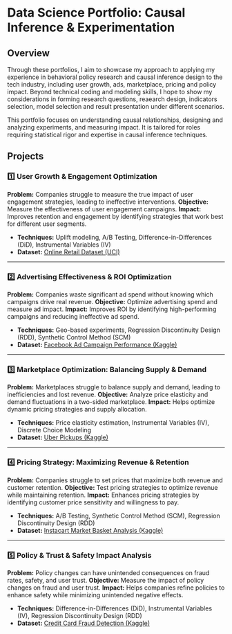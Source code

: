 # Data Science Portfolio: Causal Inference & Experimentation

## **Overview**
Through these portfolios, I aim to showcase my approach to applying my experience in behavioral policy research and causal inference design to the tech industry, including user growth, ads, marketplace, pricing and policy impact. Beyond technical coding and modeling skills, I hope to show my considerations in forming research questions, reaearch design, indicators selection, model selection and result presentation under different scenarios. 

This portfolio focuses on understanding causal relationships, designing and analyzing experiments, and measuring impact. It is tailored for roles requiring statistical rigor and expertise in causal inference techniques.

## **Projects**

### **1️⃣ User Growth & Engagement Optimization**
**Problem:** Companies struggle to measure the true impact of user engagement strategies, leading to ineffective interventions.
**Objective:** Measure the effectiveness of user engagement campaigns.
**Impact:** Improves retention and engagement by identifying strategies that work best for different user segments.
- **Techniques:** Uplift modeling, A/B Testing, Difference-in-Differences (DiD), Instrumental Variables (IV)
- **Dataset:** [Online Retail Dataset (UCI)](https://archive.ics.uci.edu/ml/datasets/online+retail)

---

### **2️⃣ Advertising Effectiveness & ROI Optimization**
**Problem:** Companies waste significant ad spend without knowing which campaigns drive real revenue.
**Objective:** Optimize advertising spend and measure ad impact.
**Impact:** Improves ROI by identifying high-performing campaigns and reducing ineffective ad spend.
- **Techniques:** Geo-based experiments, Regression Discontinuity Design (RDD), Synthetic Control Method (SCM)
- **Dataset:** [Facebook Ad Campaign Performance (Kaggle)](https://www.kaggle.com/datasets/sriraheel/facebook-ad-campaign-performance)

---

### **3️⃣ Marketplace Optimization: Balancing Supply & Demand**
**Problem:** Marketplaces struggle to balance supply and demand, leading to inefficiencies and lost revenue.
**Objective:** Analyze price elasticity and demand fluctuations in a two-sided marketplace.
**Impact:** Helps optimize dynamic pricing strategies and supply allocation.
- **Techniques:** Price elasticity estimation, Instrumental Variables (IV), Discrete Choice Modeling
- **Dataset:** [Uber Pickups (Kaggle)](https://www.kaggle.com/datasets/itsahmad/uber-pickups-in-new-york-city)

---

### **4️⃣ Pricing Strategy: Maximizing Revenue & Retention**
**Problem:** Companies struggle to set prices that maximize both revenue and customer retention.
**Objective:** Test pricing strategies to optimize revenue while maintaining retention.
**Impact:** Enhances pricing strategies by identifying customer price sensitivity and willingness to pay.
- **Techniques:** A/B Testing, Synthetic Control Method (SCM), Regression Discontinuity Design (RDD)
- **Dataset:** [Instacart Market Basket Analysis (Kaggle)](https://www.kaggle.com/datasets/c/instacart/instacart-market-basket-analysis)

---

### **5️⃣ Policy & Trust & Safety Impact Analysis**
**Problem:** Policy changes can have unintended consequences on fraud rates, safety, and user trust.
**Objective:** Measure the impact of policy changes on fraud and user trust.
**Impact:** Helps companies refine policies to enhance safety while minimizing unintended negative effects.
- **Techniques:** Difference-in-Differences (DiD), Instrumental Variables (IV), Regression Discontinuity Design (RDD)
- **Dataset:** [Credit Card Fraud Detection (Kaggle)](https://www.kaggle.com/datasets/mlg-ulb/creditcardfraud)
